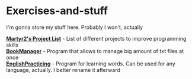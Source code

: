 # Exercises-and-stuff
I'm gonna store my stuff here. Probably I won't, actually

[**Martyr2's Project List**](https://github.com/OknoLombarda/Exercises-and-stuff/tree/master/Martyr2's%20projects) - List of different projects to improve programming skills <br />
[**BookManager**](https://github.com/OknoLombarda/Exercises-and-stuff/tree/master/BookManager) - Program that allows to manage big amount of txt files at once <br />
[**EnglishPracticing**](https://github.com/OknoLombarda/Exercises-and-stuff/tree/master/EnglishPracticing) - Program for learning words. Can be used for any language, actually. I better rename it afterward <br />
